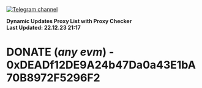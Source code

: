 [![Telegram channel](https://img.shields.io/endpoint?url=https://runkit.io/damiankrawczyk/telegram-badge/branches/master?url=https://t.me/n4z4v0d)](https://t.me/n4z4v0d) 

**Dynamic Updates Proxy List with Proxy Checker**  
**Last Updated: 22.12.23 21:17**

# DONATE (_any evm_) - 0xDEADf12DE9A24b47Da0a43E1bA70B8972F5296F2
